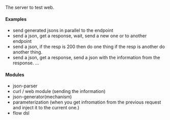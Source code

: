 The server to test web.

#### Examples
- send generated jsons in parallel to the endpoint
- send a json, get a response, wait, send a new one or to another endpoint
- send a json, if the resp is 200 then do one thing if the resp is another do another thing.
- send a json, get a response, send a json with the information from the response.
...  
   
#### Modules
- json-parser
- curl / web module (sending the information)
- json-generator(mechanism)
- parameterization (when you get infromation from the previous request and inject it to the current one.) 
- flow dsl